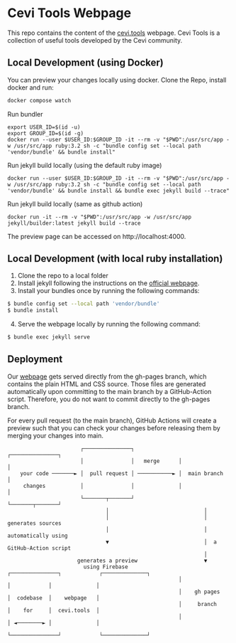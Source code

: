 # Cevi Tools Webpage

This repo contains the content of the [cevi.tools](https://cevi.tools/) webpage. Cevi Tools is a collection of useful
tools developed by the Cevi community.

## Local Development (using Docker)

You can preview your changes locally using docker. Clone the Repo, install docker and run:

```bash
docker compose watch
```

Run bundler
```
export USER_ID=$(id -u)
export GROUP_ID=$(id -g)
docker run --user $USER_ID:$GROUP_ID -it --rm -v "$PWD":/usr/src/app -w /usr/src/app ruby:3.2 sh -c "bundle config set --local path 'vendor/bundle' && bundle install"
```

Run jekyll build locally (using the default ruby image)
```
docker run --user $USER_ID:$GROUP_ID -it --rm -v "$PWD":/usr/src/app -w /usr/src/app ruby:3.2 sh -c "bundle config set --local path 'vendor/bundle' && bundle install && bundle exec jekyll build --trace"
```

Run jekyll build locally (same as github action)
```
docker run -it --rm -v "$PWD":/usr/src/app -w /usr/src/app jekyll/builder:latest jekyll build --trace
```

The preview page can be accessed on http://localhost:4000.

## Local Development (with local ruby installation)

1) Clone the repo to a local folder
2) Install jekyll following the instructions on the [official webpage](https://jekyllrb.com/docs/installation/).
3) Install your bundles once by running the following commands:

```bash
$ bundle config set --local path 'vendor/bundle'
$ bundle install
```

4) Serve the webpage locally by running the following command:

```bash 
$ bundle exec jekyll serve
```

## Deployment

Our [webpage](https://cevi.tools/) gets served directly from the gh-pages branch, which contains the plain HTML and CSS source. Those files are generated automatically upon committing to the main branch by a GitHub-Action script. Therefore, you do not want to commit directly to the gh-pages branch.
 
For every pull request (to the main branch), GitHub Actions will create a preview such that you can check your changes before releasing them by merging your changes into main.

```
                       ┌───────────────┐              ┌───────────────┐
                       │               │   merge      │               │
    your code ───────► │  pull request │ ───────────► │  main branch  │
     changes           │               │              │               │
                       └───────┬───────┘              └───────┬───────┘
                               │                              │  
                               │                              │  generates sources
                               │                              │  automatically using
                               ▼                              │  a GitHub-Action script
                                                              │
                      generates a preview                     ▼
                        using Firebase                ┌───────────────┐            ┌──────────────┐
                                                      │               │            │              │
                                                      │    gh pages   │  codebase  │    webpage   │
                                                      │     branch    │    for     │  cevi.tools  │
                                                      │               │ ◄────────► │              │
                                                      └───────────────┘            └──────────────┘
```
